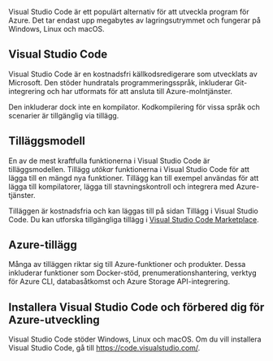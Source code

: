 Visual Studio Code är ett populärt alternativ för att utveckla program för Azure. Det tar endast upp megabytes av lagringsutrymmet och fungerar på Windows, Linux och macOS.

## <a name="visual-studio-code"></a>Visual Studio Code

Visual Studio Code är en kostnadsfri källkodsredigerare som utvecklats av Microsoft. Den stöder hundratals programmeringsspråk, inkluderar Git-integrering och har utformats för att ansluta till Azure-molntjänster.

Den inkluderar dock inte en kompilator. Kodkompilering för vissa språk och scenarier är tillgänglig via tillägg.

## <a name="extension-model"></a>Tilläggsmodell

En av de mest kraftfulla funktionerna i Visual Studio Code är tilläggsmodellen. Tillägg _utökar_ funktionerna i Visual Studio Code för att lägga till en mängd nya funktioner. Tillägg kan till exempel användas för att lägga till kompilatorer, lägga till stavningskontroll och integrera med Azure-tjänster.

Tilläggen är kostnadsfria och kan läggas till på sidan Tillägg i Visual Studio Code. Du kan utforska tillgängliga tillägg i [Visual Studio Code Marketplace](https://marketplace.visualstudio.com/).

## <a name="azure-extensions"></a>Azure-tillägg

Många av tilläggen riktar sig till Azure-funktioner och produkter. Dessa inkluderar funktioner som Docker-stöd, prenumerationshantering, verktyg för Azure CLI, databasåtkomst och Azure Storage API-integrering.

## <a name="install-visual-studio-code-and-prepare-for-azure-development"></a>Installera Visual Studio Code och förbered dig för Azure-utveckling

Visual Studio Code stöder Windows, Linux och macOS. Om du vill installera Visual Studio Code, gå till https://code.visualstudio.com/.
